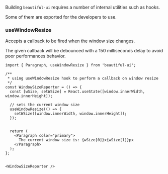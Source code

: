 Building `beautiful-ui` requires a number of internal utilities such as hooks. 

Some of them are exported for the developers to use.


### useWindowResize

Accepts a callback to be fired when the window size changes.

The given callback will be debounced with a 150 milliseconds delay to avoid poor performances behavior.

```
import { Paragraph, useWindowResize } from 'beautiful-ui';

/**
 * using useWindowResize hook to perform a callback on window resize
 */ 
const WindowSizeReporter = () => {
  const [wSize, setWSize] = React.useState([window.innerWidth, window.innerHeight]);

  // sets the current window size
  useWindowResize(() => {
    setWSize([window.innerWidth, window.innerHeight]);
  });


  return (
    <Paragraph color="primary">
      The current window size is: {wSize[0]}x{wSize[1]}px
    </Paragraph>
  );
};


<WindowSizeReporter />
```
